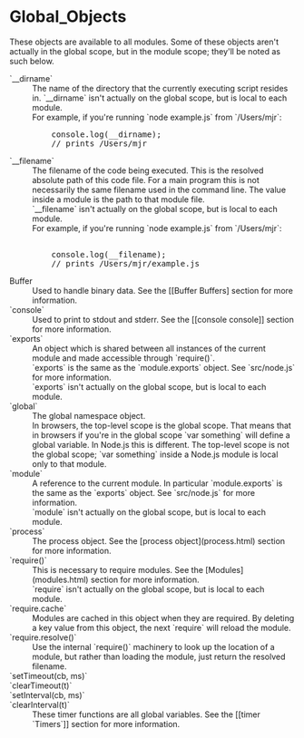 # Global_Objects
<!-- type=misc -->

These objects are available to all modules. Some of these objects aren't actually in the global scope, but in the module scope; they'll be noted as such below.

<dl> 
<dt>`__dirname`</dt>
<dd>The name of the directory that the currently executing script resides in. `__dirname` isn't actually on the global scope, but is local to each module.</dd>
<dd>For example, if you're running `node example.js` from `/Users/mjr`:
    
<pre class="prettyprint">
    console.log(__dirname);
    // prints /Users/mjr
</pre>
</dd>

<dt>`__filename`</dt>
<dd>The filename of the code being executed.  This is the resolved absolute path of this code file.  For a main program this is not necessarily the same filename used in the command line.  The value inside a module is the path to that module file.</dd>
<dd>`__filename` isn't actually on the global scope, but is local to each module.</dd>
<dd>For example, if you're running `node example.js` from `/Users/mjr`:
   
<pre class="prettyprint"> 
    console.log(__filename);
    // prints /Users/mjr/example.js
</pre>
</dd>

<dt>Buffer</dt>
<dd>Used to handle binary data. See the [[Buffer Buffers] section for more information.</dd>

<dt>`console`</dt>
<dd>Used to print to stdout and stderr. See the [[console console]] section for more information.</dd>

<dt>`exports`</dt>
<dd>An object which is shared between all instances of the current module and made accessible through `require()`.</dd>
<dd>`exports` is the same as the `module.exports` object. See `src/node.js` for more information.</dd>
<dd>`exports` isn't actually on the global scope, but is local to each module.</dd>

<dt>`global`</dt>
<dd>The global namespace object.</dd>
<dd>In browsers, the top-level scope is the global scope. That means that in browsers if you're in the global scope `var something` will define a global variable. In Node.js this is different. The top-level scope is not the global scope; `var something` inside a Node.js module is local only to that module.</dd>

<dt>`module`</dt>
<dd>A reference to the current module. In particular `module.exports` is the same as the `exports` object. See `src/node.js` for more information.</dd>
<dd>`module` isn't actually on the global scope, but is local to each module.</dd>

<dt>`process`</dt>
<dd>The process object. See the [process object](process.html) section for more information.</dd>

<dt>`require()`</dt>
<dd>This is necessary to require modules. See the [Modules](modules.html) section for more information.</dd>
<dd>`require` isn't actually on the global scope, but is local to each module.</dd>

<dt>`require.cache`</dt>
<dd>Modules are cached in this object when they are required. By deleting a key value from this object, the next `require` will reload the module.</dd>

<dt>`require.resolve()`</dt>
<dd>Use the internal `require()` machinery to look up the location of a module, but rather than loading the module, just return the resolved filename.</dd>

<dt>`setTimeout(cb, ms)`<br/>
`clearTimeout(t)`<br/>
`setInterval(cb, ms)`<br/>
`clearInterval(t)`</dt>
<dd>These timer functions are all global variables. See the [[timer `Timers`]] section for more information.</dd>
</dl>
